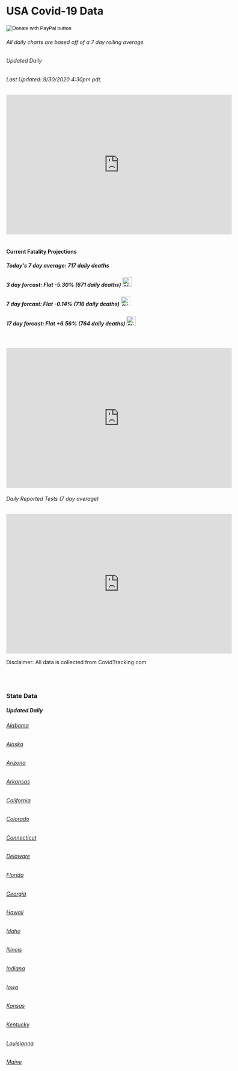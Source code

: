 

# USA Covid-19 Data 
<!-- Bidvertiser2033388 -->
<!-- Global site tag (gtag.js) - Google Analytics -->
<script async src="https://www.googletagmanager.com/gtag/js?id=UA-167862552-1"></script>
<script>
  window.dataLayer = window.dataLayer || [];
  function gtag(){dataLayer.push(arguments);}
  gtag('js', new Date());

  gtag('config', 'UA-167862552-1');
</script>

<meta name="propeller" content="c67469779396ee135446ef68fa131fc4">



<p style="text-align:right;">
<div id="paypal-button-container"></div>
<script src="https://www.paypal.com/sdk/js?client-id=sb&currency=USD" data-sdk-integration-source="button-factory"></script>
<form action="https://www.paypal.com/cgi-bin/webscr" method="post" target="_top">
<input type="hidden" name="cmd" value="_donations" />
<input type="hidden" name="business" value="6A4AWXGVD5F5L" />
<input type="hidden" name="currency_code" value="USD" />
<input type="image" src="https://www.paypalobjects.com/en_US/i/btn/btn_donateCC_LG.gif" border="0" name="submit" title="PayPal - The safer, easier way to pay online!" alt="Donate with PayPal button" />
<img alt="" border="0" src="https://www.paypal.com/en_US/i/scr/pixel.gif" width="1" height="1" />
</form>
</p>

<p style="text-align:center;">
<h6> All daily charts are based off of a 7 day rolling average.
  <h6> Updated Daily </h6>
<h6>Last Updated: 9/30/2020  4:30pm pdt. </h6>
<iframe width="600" height="371" seamless frameborder="0" scrolling="no" src="https://docs.google.com/spreadsheets/d/e/2PACX-1vTfotxCjrIv9j0qa55Q-vH95X329v9aKjBOr2-shLoCZ-kYYTgdp-ittdvGApMyYdaERfl6gM6HGBEA/pubchart?oid=705871937&amp;format=interactive"></iframe>
<br>

  <br>
  <h4> Current Fatality Projections</h4> 
  <h5> Today's 7 day average: 717 daily deaths </h5>
  <h5> 3 day forcast:  Flat -5.30% (671 daily deaths) <img src="https://www.flaticon.com/svg/static/icons/svg/109/109617.svg" alt="Slightly Lower" style="width:25px;height:25px"> </h5>
  <h5> 7 day forcast:  Flat -0.14% (716 daily deaths) <img src="https://www.flaticon.com/svg/static/icons/svg/109/109617.svg" alt="Slightly Down" style="width:25px;height:25px"> </h5>
  <h5> 17 day forcast: Flat +6.56% (764 daily deaths) <img src="https://www.flaticon.com/svg/static/icons/svg/109/109617.svg" alt="Slightly Down" style="width:25px;height:25px"> </h5>
  <br>
  <br>
<iframe width="600" height="371" seamless frameborder="0" scrolling="no" src="https://docs.google.com/spreadsheets/d/e/2PACX-1vTfotxCjrIv9j0qa55Q-vH95X329v9aKjBOr2-shLoCZ-kYYTgdp-ittdvGApMyYdaERfl6gM6HGBEA/pubchart?oid=445395274&amp;format=interactive"></iframe>
<br>
  <h6> Daily Reported Tests (7 day average) </h6>
    <iframe width="600" height="371" seamless frameborder="0" scrolling="no" src="https://docs.google.com/spreadsheets/d/e/2PACX-1vTfotxCjrIv9j0qa55Q-vH95X329v9aKjBOr2-shLoCZ-kYYTgdp-ittdvGApMyYdaERfl6gM6HGBEA/pubchart?oid=1554064617&amp;format=interactive"></iframe>
<p>Disclaimer: All data is collected from CovidTracking.com</p>
<br>

<br>
<h3> State Data </h3>
<h5> Updated Daily <h5>
<h6><a href="javascript:window.open('https://covidtracking.com/data/state/alabama', 'Alabama');">Alabama</a></h6>

<h6><a href="javascript:window.open('https://covidtracking.com/data/state/alaska', 'Alaska', 'width=600,height=371');">Alaska</a></h6>

<h6><a href="javascript:window.open('https://covidtracking.com/data/state/arizona', 'Arizona', 'width=600,height=371');">Arizona</a></h6>

<h6><a href="javascript:window.open('https://covidtracking.com/data/state/arkansas', 'Arkansas', 'width=600,height=371');">Arkansas</a></h6>

<h6><a href="javascript:window.open('https://covidtracking.com/data/state/california', 'California', 'width=600,height=371');">California</a></h6>

<h6><a href="javascript:window.open(https://covidtracking.com/data/state/colorado', 'Colorado', 'width=600,height=371');">Colorado</a></h6>

<h6><a href="javascript:window.open('https://covidtracking.com/data/state/connecticut', 'Connecticut', 'width=600,height=371');">Connecticut</a></h6>

<h6><a href="javascript:window.open('https://covidtracking.com/data/state/delaware', 'Delaware', 'width=600,height=371');">Delaware</a></h6>

<h6><a href="javascript:window.open('https://covidtracking.com/data/state/florida', 'Florida', 'width=600,height=371');">Florida</a></h6>

<h6><a href="javascript:window.open('https://covidtracking.com/data/state/georgia', 'Georgia', 'width=600,height=371');">Georgia</a></h6>

<h6><a href="javascript:window.open('https://covidtracking.com/data/state/hawaii', 'Hawaii', 'width=600,height=371');">Hawaii</a></h6>

<h6><a href="javascript:window.open('https://covidtracking.com/data/state/idaho', 'Idaho', 'width=600,height=371');">Idaho</a></h6>

<h6><a href="javascript:window.open('https://covidtracking.com/data/state/illinois', 'Illinois', 'width=600,height=371');">Illinois</a></h6>

<h6><a href="javascript:window.open('https://covidtracking.com/data/state/indiana', 'Indiana', 'width=600,height=371');">Indiana</a></h6>

<h6><a href="javascript:window.open('https://covidtracking.com/data/state/iowa', 'Iowa', 'width=600,height=371');">Iowa</a></h6>

<h6><a href="javascript:window.open('https://covidtracking.com/data/state/kansas', 'Kansas', 'width=600,height=371');">Kansas</a></h6>

<h6><a href="javascript:window.open('https://covidtracking.com/data/state/kentucky', 'Kentucky', 'width=600,height=371');">Kentucky</a></h6>

<h6><a href="javascript:window.open('https://covidtracking.com/data/state/louisianna', 'Louisianna', 'width=600,height=371');">Louisianna</a></h6>

<h6><a href="javascript:window.open(https://covidtracking.com/data/state/maine', 'Maine', 'width=600,height=371');">Maine</a></h6>
